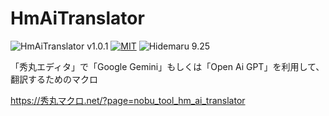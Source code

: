 # HmAiTranslator

![HmAiTranslator v1.0.1](https://img.shields.io/badge/HmAiTranslator-v1.0.1-6479ff.svg)
[![MIT](https://img.shields.io/badge/license-MIT-blue.svg?style=flat)](LICENSE)
![Hidemaru 9.25](https://img.shields.io/badge/Hidemaru-v9.25-6479ff.svg)

「秀丸エディタ」で「Google Gemini」もしくは「Open Ai GPT」を利用して、翻訳するためのマクロ

https://秀丸マクロ.net/?page=nobu_tool_hm_ai_translator
